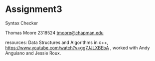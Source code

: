 # Assignment3
Syntax Checker

Thomas Moore
2318524
tmoore@chapman.edu


resources: 
Data Structures and Algorithms in c++, https://www.youtube.com/watch?v=gg7JJLXBEbA , worked with Andy Anguiano and Jessie Roux. 
